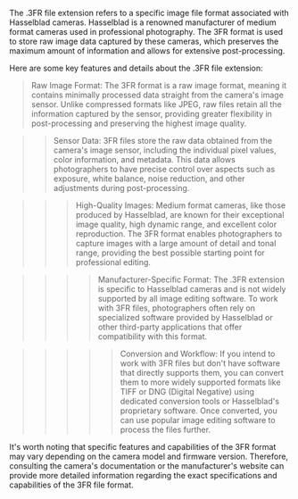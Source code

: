 The .3FR file extension refers to a specific image file format associated with Hasselblad cameras. Hasselblad is a renowned manufacturer of medium format cameras used in professional photography. The 3FR format is used to store raw image data captured by these cameras, which preserves the maximum amount of information and allows for extensive post-processing.

Here are some key features and details about the .3FR file extension:

> Raw Image Format: The 3FR format is a raw image format, meaning it contains minimally processed data straight from the camera's image sensor. Unlike compressed formats like JPEG, raw files retain all the information captured by the sensor, providing greater flexibility in post-processing and preserving the highest image quality.

>> Sensor Data: 3FR files store the raw data obtained from the camera's image sensor, including the individual pixel values, color information, and metadata. This data allows photographers to have precise control over aspects such as exposure, white balance, noise reduction, and other adjustments during post-processing.

>>> High-Quality Images: Medium format cameras, like those produced by Hasselblad, are known for their exceptional image quality, high dynamic range, and excellent color reproduction. The 3FR format enables photographers to capture images with a large amount of detail and tonal range, providing the best possible starting point for professional editing.

>>>> Manufacturer-Specific Format: The .3FR extension is specific to Hasselblad cameras and is not widely supported by all image editing software. To work with 3FR files, photographers often rely on specialized software provided by Hasselblad or other third-party applications that offer compatibility with this format.

>>>>> Conversion and Workflow: If you intend to work with 3FR files but don't have software that directly supports them, you can convert them to more widely supported formats like TIFF or DNG (Digital Negative) using dedicated conversion tools or Hasselblad's proprietary software. Once converted, you can use popular image editing software to process the files further.

It's worth noting that specific features and capabilities of the 3FR format may vary depending on the camera model and firmware version. Therefore, consulting the camera's documentation or the manufacturer's website can provide more detailed information regarding the exact specifications and capabilities of the 3FR file format.
